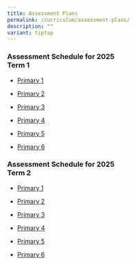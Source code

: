 ```yaml
---
title: Assessment Plans
permalink: /curriculum/assessment-plans/
description: ""
variant: tiptap
---
```

<h3>Assessment Schedule for 2025<br>Term 1</h3>
<ul data-tight="true" class="tight">
<li>
<p><a href="/files/2025_Assessment_Letter_to_Parents__P1_Learning_Outcomes.pdf" rel="noopener noreferrer nofollow" target="_blank">Primary 1</a>
</p>
</li>
<li>
<p><a href="/files/2025_Assessment_Letter_to_Parents___P2_Learning_Outcomes.pdf" rel="noopener noreferrer nofollow" target="_blank">Primary 2</a>
</p>
</li>
<li>
<p><a href="/files/new_2025_T1_Assessment_Schedule___P3.pdf" rel="noopener noreferrer nofollow" target="_blank">Primary 3</a>
</p>
</li>
<li>
<p><a href="/files/new_2025_T1_Assessment_Schedule___P4.pdf" rel="noopener noreferrer nofollow" target="_blank">Primary 4</a>
</p>
</li>
<li>
<p><a href="/files/new_2025_T1_Assessment_Schedule___P5.pdf" rel="noopener noreferrer nofollow" target="_blank">Primary 5</a>
</p>
</li>
<li>
<p><a href="/files/new_2025_T1_Assessment_Schedule___P6.pdf" rel="noopener noreferrer nofollow" target="_blank">Primary 6</a>
</p>
</li>
</ul>
<p></p>
<h3>Assessment Schedule for 2025<br>Term 2</h3>
<ul data-tight="true" class="tight">
<li>
<p><a href="/files/2025_Assessment_Letter_to_Parents__P1_Learning_Outcomes.pdf" rel="noopener nofollow" target="_blank">Primary 1</a>
</p>
</li>
<li>
<p><a href="/files/2025_Assessment_Letter_to_Parents___P2_Learning_Outcomes.pdf" rel="noopener nofollow" target="_blank">Primary 2</a>
</p>
</li>
<li>
<p><a href="/files/2025_T2_Assessment_Schedule___P3.pdf" rel="noopener nofollow" target="_blank">Primary 3</a>
</p>
</li>
<li>
<p><a href="/files/2025_T2_Assessment_Schedule___P4.pdf" rel="noopener nofollow" target="_blank">Primary 4</a>
</p>
</li>
<li>
<p><a href="/files/2025_T2_Assessment_Schedule___P5.pdf" rel="noopener nofollow" target="_blank">Primary 5</a>
</p>
</li>
<li>
<p><a href="/files/2025_T2_Assessment_Schedule___P6.pdf" rel="noopener nofollow" target="_blank">Primary 6</a>
</p>
</li>
</ul>
<p></p>